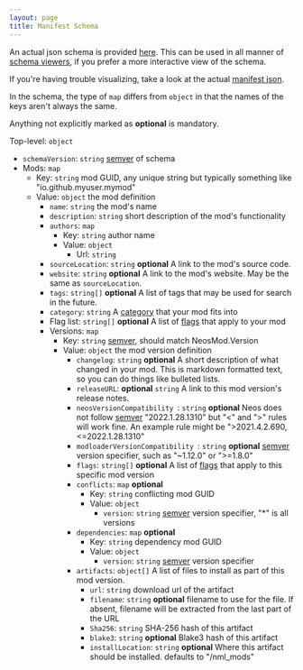 ```yaml
---
layout: page
title: Manifest Schema
---
```


An actual json schema is provided [here](https://github.com/neos-modding-group/neos-mod-manifest/blob/master/schema.json). This can be used in all manner of [schema viewers](https://json-schema.app/view/%23?url=https%3A%2F%2Fraw.githubusercontent.com%2Fneos-modding-group%2Fneos-mod-manifest%2Fmaster%2Fschema.json), if you prefer a more interactive view of the schema.

If you're having trouble visualizing, take a look at the actual [manifest json](https://github.com/neos-modding-group/neos-mod-manifest/blob/master/manifest.json).

In the schema, the type of `map` differs from `object` in that the names of the keys aren't always the same.

Anything not explicitly marked as **optional** is mandatory.

Top-level: `object`

- `schemaVersion`: `string` [semver] of schema
- Mods: `map`
  - Key: `string` mod GUID, any unique string but typically something like "io.github.myuser.mymod"
  - Value: `object` the mod definition
    - `name`: `string` the mod's name
    - `description`: `string` short description of the mod's functionality
    - `authors`: `map`
      - Key: `string` author name
      - Value: `object`
        - Url: `string`
    - `sourceLocation`: `string` **optional** A link to the mod's source code.
    - `website`: `string` **optional** A link to the mod's website. May be the same as `sourceLocation`.
    - `tags`: `string[]` **optional** A list of tags that may be used for search in the future.
    - `category`: `string` A [category](categories) that your mod fits into
    - Flag list: `string[]` **optional** A list of [flags](manifest-flags) that apply to your mod
    - Versions: `map`
      - Key: `string` [semver], should match NeosMod.Version
      - Value: `object` the mod version definition
        - `changelog`: `string` **optional** A short description of what changed in your mod. This is markdown formatted text, so you can do things like bulleted lists.
        - `releaseURL`: **optional** `string` A link to this mod version's release notes.
        - `neosVersionCompatibility `: `string` **optional** Neos does not follow [semver] "2022.1.28.1310" but "<" and ">" rules will work fine. An example rule might be ">2021.4.2.690,<=2022.1.28.1310"
        - `modloaderVersionCompatibility `: `string` **optional** [semver] version specifier, such as "~1.12.0" or ">=1.8.0"
        - `flags`: `string[]` **optional** A list of [flags](manifest-flags) that apply to this specific mod version
        - `conflicts`: `map` **optional**
          - Key: `string` conflicting mod GUID
          - Value: `object`
            - `version`: `string` [semver] version specifier, "*" is all versions
        - `dependencies`: `map` **optional**
          - Key: `string` dependency mod GUID
          - Value: `object`
            - `version`: `string` [semver] version specifier
        - `artifacts`: `object[]` A list of files to install as part of this mod version.
          - `url`: `string` download url of the artifact
          - `filename`: `string` **optional** filename to use for the file. If absent, filename will be extracted from the last part of the URL
          - `Sha256`: `string` SHA-256 hash of this artifact
          - `blake3`: `string` **optional** Blake3 hash of this artifact
          - `installLocation`: `string` **optional** Where this artifact should be installed. defaults to "/nml_mods"

[semver]: https://semver.org/
